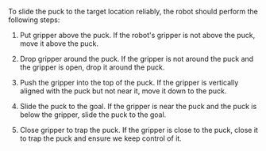 To slide the puck to the target location reliably, the robot should perform the following steps:

1. Put gripper above the puck.
If the robot's gripper is not above the puck, move it above the puck.

2. Drop gripper around the puck.
If the gripper is not around the puck and the gripper is open, drop it around the puck.

3. Push the gripper into the top of the puck.
If the gripper is vertically aligned with the puck but not near it, move it down to the puck.

4. Slide the puck to the goal.
If the gripper is near the puck and the puck is below the gripper, slide the puck to the goal.  

5. Close gripper to trap the puck.
If the gripper is close to the puck, close it to trap the puck and ensure we keep control of it.